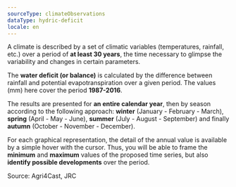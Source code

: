 ```yaml
---
sourceType: climateObservations
dataType: hydric-deficit
locale: en
---
```


A climate is described by a set of climatic variables (temperatures, rainfall, etc.) over a period of **at least 30 years**, the time necessary to glimpse the variability and changes in certain parameters.

The **water deficit (or balance)** is calculated by the difference between
rainfall and potential evapotranspiration over a given period. The values (mm)
here cover the period **1987-2016**.

The results are presented for **an entire calendar year**, then by season
according to the following approach: **winter** (January - February - March),
**spring** (April - May - June), **summer** (July - August - September) and
finally **autumn** (October - November - December).

For each graphical representation, the detail of the annual value is available by a simple hover with the cursor. Thus, you will be able to frame the **minimum** and **maximum** values of the proposed time series, but also **identify possible developments** over the period.

Source: Agri4Cast, JRC
